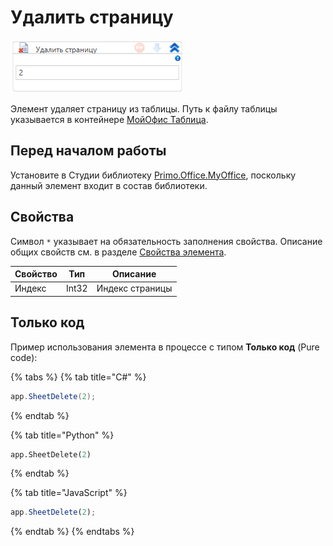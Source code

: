 # Удалить страницу

![](<../../../../../.gitbook/assets/image (504).png>)

Элемент удаляет страницу из таблицы. Путь к файлу таблицы указывается в контейнере [МойОфис Таблица](https://docs.primo-rpa.ru/primo-rpa/g_elements/el_extra/els_myoffice/els_table/el_table_app).


## Перед началом работы

Установите в Студии библиотеку [Primo.Office.MyOffice](https://docs.primo-rpa.ru/primo-rpa/g_elements/el_extra/els_myoffice), поскольку данный элемент входит в состав библиотеки. 

## Свойства
Символ `*` указывает на обязательность заполнения свойства. Описание общих свойств см. в разделе [Свойства элемента](https://docs.primo-rpa.ru/primo-rpa/primo-studio/process/elements#svoistva-elementa).

| Свойство | Тип   | Описание        |
| -------- | ----- | --------------- |
| Индекс   | Int32 | Индекс страницы |

## Только код

Пример использования элемента в процессе с типом **Только код** (Pure code):

{% tabs %}
{% tab title="C#" %}
```csharp
app.SheetDelete(2);
```
{% endtab %}

{% tab title="Python" %}
```python
app.SheetDelete(2)
```
{% endtab %}

{% tab title="JavaScript" %}
```javascript
app.SheetDelete(2);
```
{% endtab %}
{% endtabs %}
